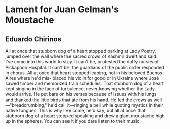 # Lament for Juan Gelman's Moustache
## Eduardo Chirinos
All at once that stubborn dog of a heart
stopped barking at Lady Poetry, jumped
over the wall where the sacred crows of
Kashmir dwelt and said: I've come into
this world to stay. It can't be, protested
the daffy nurses of Pickapoon Hospital.
It can't be, the guardians of the public
order responded in chorus. All at once
that heart stopped leaping, not in his
beloved Buenos Aires where he'd mis-
placed his violin for good or in Ukraine
where José sawed timber and memorized
train schedules. That stubborn dog of a
heart kept singing in the face of turbulence,
never knowing whether the Lady would
arrive. He put bars on his verses because
of issues with his lungs and thanked the
little birds that ate from his hand. He fed
the crows as well—"breadcrumbing," he'd
call it—ringing a bell while quoting
mystics in their native tongues. This is
why I've come, he'd say, but all at once
that stubborn dog of a heart stopped
speaking and drew a giant moustache
high up in the spheres. You can see it
if you dare listen to their music.